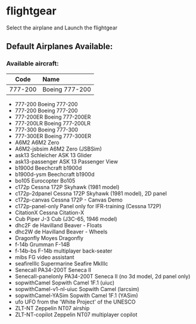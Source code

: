 # flightgear
Select the airplane and Launch the flightgear

## Default Airplanes Available:
### Available aircraft:
| Code | Name |
| :--: | :--- |
| 777-200 | Boeing 777-200 |


  - 777-200                      Boeing 777-200
  - 777-200                      Boeing 777-200
  - 777-200ER                    Boeing 777-200ER
  - 777-200LR                    Boeing 777-200LR
  - 777-300                      Boeing 777-300
  - 777-300ER                    Boeing 777-300ER
  - A6M2                         A6M2 Zero
  - A6M2-jsbsim                  A6M2 Zero (JSBSim)
  - ask13                        Schleicher ASK 13 Glider
  - ask13-passenger              ASK 13 Passenger View
  - b1900d                       Beechcraft b1900d
  - b1900d-ysm                   Beechcraft b1900d
  - bo105                        Eurocopter Bo105
  - c172p                        Cessna 172P Skyhawk (1981 model)
  - c172p-2dpanel                Cessna 172P Skyhawk (1981 model), 2D panel
  - c172p-canvas                 Cessna 172P - Canvas Demo
  - c172p-panel-only             Panel only for IFR-training (Cessna 172P)
  - CitationX                    Cessna Citation-X
  - Cub                          Piper J-3 Cub (J3C-65, 1946 model)
  - dhc2F                        de Havilland Beaver - Floats
  - dhc2W                        de Havilland Beaver - Wheels
  - Dragonfly                    Moyes Dragonfly
  - f-14b                        Grumman F-14B 
  - f-14b-bs                     F-14b multiplayer back-seater
  - mibs                         FG video assistant
  - seafireIIIc                  Supermarine Seafire MkIIIc
  - SenecaII                     PA34-200T Seneca II
  - SenecaII-panelonly           PA34-200T Seneca II (no 3d model, 2d panel only)
  - sopwithCamel                 Sopwith Camel 1F.1 (uiuc)
  - sopwithCamel-v1-nl-uiuc      Sopwith Camel (larcsim)
  - sopwithCamel-YASim           Sopwith Camel 1F.1 (YASim)
  - ufo                          UFO from the 'White Project' of the UNESCO
  - ZLT-NT                       Zeppelin NT07 airship
  - ZLT-NT-copilot               Zeppelin NT07 multiplayer copilot

